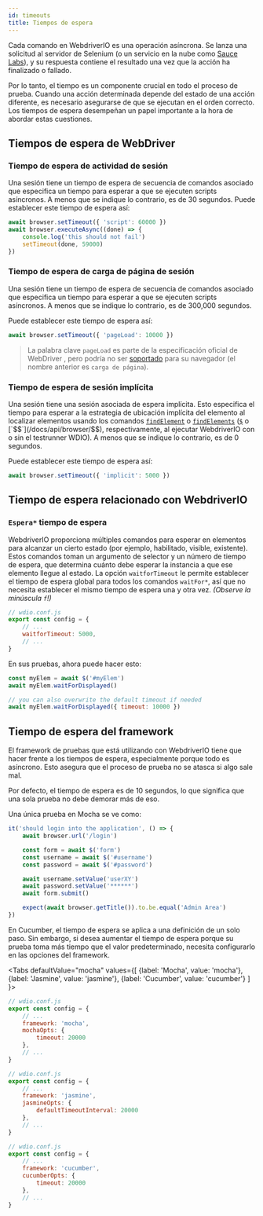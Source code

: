 ```yaml
---
id: timeouts
title: Tiempos de espera
---
```


Cada comando en WebdriverIO es una operación asíncrona. Se lanza una solicitud al servidor de Selenium (o un servicio en la nube como [Sauce Labs](https://saucelabs.com)), y su respuesta contiene el resultado una vez que la acción ha finalizado o fallado.

Por lo tanto, el tiempo es un componente crucial en todo el proceso de prueba. Cuando una acción determinada depende del estado de una acción diferente, es necesario asegurarse de que se ejecutan en el orden correcto. Los tiempos de espera desempeñan un papel importante a la hora de abordar estas cuestiones.

<LiteYouTubeEmbed
    id="5oI37h4qxEw"
    title="Timeouts"
/>

## Tiempos de espera de WebDriver

### Tiempo de espera de actividad de sesión

Una sesión tiene un tiempo de espera de secuencia de comandos asociado que especifica un tiempo para esperar a que se ejecuten scripts asíncronos. A menos que se indique lo contrario, es de 30 segundos. Puede establecer este tiempo de espera así:

```js
await browser.setTimeout({ 'script': 60000 })
await browser.executeAsync((done) => {
    console.log('this should not fail')
    setTimeout(done, 59000)
})
```

### Tiempo de espera de carga de página de sesión

Una sesión tiene un tiempo de espera de secuencia de comandos asociado que especifica un tiempo para esperar a que se ejecuten scripts asíncronos. A menos que se indique lo contrario, es de 300,000 segundos.

Puede establecer este tiempo de espera así:

```js
await browser.setTimeout({ 'pageLoad': 10000 })
```

> La palabra clave `pageLoad` es parte de la especificación oficial de WebDriver [](https://www.w3.org/TR/webdriver/#set-timeouts), pero podría no ser [soportado](https://github.com/seleniumhq/selenium-google-code-issue-archive/issues/687) para su navegador (el nombre anterior es `carga de página`).

### Tiempo de espera de sesión implícita

Una sesión tiene una sesión asociada de espera implícita. Esto especifica el tiempo para esperar a la estrategia de ubicación implícita del elemento al localizar elementos usando los comandos [`findElement`](/docs/api/webdriver#findelement) o [`findElements`](/docs/api/webdriver#findelements) ([`$`](/docs/api/browser/$) o [`$$`](/docs/api/browser/$$), respectivamente, al ejecutar WebdriverIO con o sin el testrunner WDIO). A menos que se indique lo contrario, es de 0 segundos.

Puede establecer este tiempo de espera así:

```js
await browser.setTimeout({ 'implicit': 5000 })
```

## Tiempo de espera relacionado con WebdriverIO

### `Espera*` tiempo de espera

WebdriverIO proporciona múltiples comandos para esperar en elementos para alcanzar un cierto estado (por ejemplo, habilitado, visible, existente). Estos comandos toman un argumento de selector y un número de tiempo de espera, que determina cuánto debe esperar la instancia a que ese elemento llegue al estado. La opción `waitforTimeout` le permite establecer el tiempo de espera global para todos los comandos `waitFor*`, así que no necesita establecer el mismo tiempo de espera una y otra vez. _(Observe la minúscula `f`!)_

```js
// wdio.conf.js
export const config = {
    // ...
    waitforTimeout: 5000,
    // ...
}
```

En sus pruebas, ahora puede hacer esto:

```js
const myElem = await $('#myElem')
await myElem.waitForDisplayed()

// you can also overwrite the default timeout if needed
await myElem.waitForDisplayed({ timeout: 10000 })
```

## Tiempo de espera del framework

El framework de pruebas que está utilizando con WebdriverIO tiene que hacer frente a los tiempos de espera, especialmente porque todo es asíncrono. Esto asegura que el proceso de prueba no se atasca si algo sale mal.

Por defecto, el tiempo de espera es de 10 segundos, lo que significa que una sola prueba no debe demorar más de eso.

Una única prueba en Mocha se ve como:

```js
it('should login into the application', () => {
    await browser.url('/login')

    const form = await $('form')
    const username = await $('#username')
    const password = await $('#password')

    await username.setValue('userXY')
    await password.setValue('******')
    await form.submit()

    expect(await browser.getTitle()).to.be.equal('Admin Area')
})
```

En Cucumber, el tiempo de espera se aplica a una definición de un solo paso. Sin embargo, si desea aumentar el tiempo de espera porque su prueba toma más tiempo que el valor predeterminado, necesita configurarlo en las opciones del framework.

<Tabs
  defaultValue="mocha"
  values={[
    {label: 'Mocha', value: 'mocha'},
 {label: 'Jasmine', value: 'jasmine'},
 {label: 'Cucumber', value: 'cucumber'}
 ]
}>
<TabItem value="mocha">

```js
// wdio.conf.js
export const config = {
    // ...
    framework: 'mocha',
    mochaOpts: {
        timeout: 20000
    },
    // ...
}
```

</TabItem>
<TabItem value="jasmine">

```js
// wdio.conf.js
export const config = {
    // ...
    framework: 'jasmine',
    jasmineOpts: {
        defaultTimeoutInterval: 20000
    },
    // ...
}
```

</TabItem>
<TabItem value="cucumber">

```js
// wdio.conf.js
export const config = {
    // ...
    framework: 'cucumber',
    cucumberOpts: {
        timeout: 20000
    },
    // ...
}
```

</TabItem>
</Tabs>
